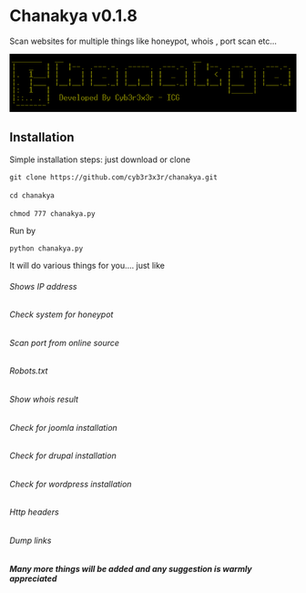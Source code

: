 # Chanakya v0.1.8
Scan websites for multiple things like honeypot, whois , port scan etc...

![](https://raw.githubusercontent.com/Cyb3r3x3r/Chanakya/master/chanakya.PNG)

## Installation

Simple installation steps:
just download or clone
```
git clone https://github.com/cyb3r3x3r/chanakya.git

cd chanakya

chmod 777 chanakya.py

```
Run by 
```
python chanakya.py
```
It will do various things for you....
just like
###### Shows IP address
###### Check system for honeypot
###### Scan port from online source
###### Robots.txt
###### Show whois result
###### Check for joomla installation
###### Check for drupal installation
###### Check for wordpress installation
###### Http headers
###### Dump links

***Many more things will be added and any suggestion is warmly appreciated***
